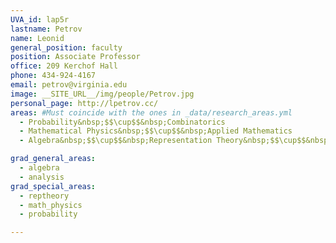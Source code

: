 ```yaml
---
UVA_id: lap5r
lastname: Petrov
name: Leonid
general_position: faculty
position: Associate Professor
office: 209 Kerchof Hall
phone: 434-924-4167
email: petrov@virginia.edu
image: __SITE_URL__/img/people/Petrov.jpg
personal_page: http://lpetrov.cc/
areas: #Must coincide with the ones in _data/research_areas.yml
  - Probability&nbsp;$$\cup$$&nbsp;Combinatorics
  - Mathematical Physics&nbsp;$$\cup$$&nbsp;Applied Mathematics
  - Algebra&nbsp;$$\cup$$&nbsp;Representation Theory&nbsp;$$\cup$$&nbsp;Number Theory

grad_general_areas:
  - algebra
  - analysis
grad_special_areas:
  - reptheory
  - math_physics
  - probability

---
```


<!-- ignore this outdated info for now -->

<!--
* Asymptotics of Random Lozenge Tilings via Gelfand-Tsetlin Schemes (2012), [arXiv:1202.3901 [math.PR]](http://arxiv.org/abs/1202.3901).
* (with Ivan Corwin) Stochastic higher spin vertex models on the line (2015). -->
